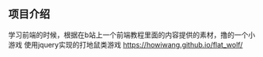 ## 项目介绍

学习前端的时候，根据在b站上一个前端教程里面的内容提供的素材，撸的一个小游戏
使用jquery实现的打地鼠类游戏
https://howiwang.github.io/flat_wolf/

